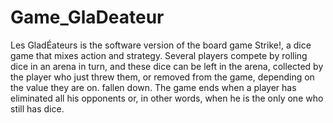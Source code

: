 # Game_GlaDeateur

Les GladÉateurs is the software version of the board game Strike!, a dice game that mixes action and strategy. Several players compete by rolling dice in an arena in turn, and these dice can be left in the arena, collected by the player who just threw them, or removed from the game, depending on the value they are on. fallen down. The game ends when a player has eliminated all his opponents or, in other words, when he is the only one who still has dice.
